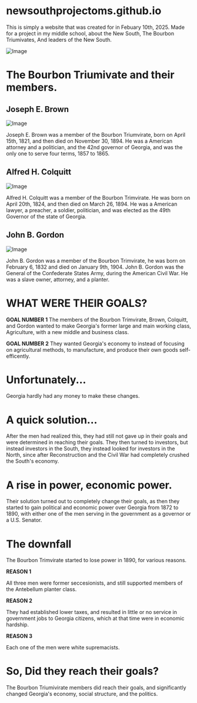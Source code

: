 # newsouthprojectoms.github.io
This is simply a website that was created for in Febuary 10th, 2025. Made for a project in my middle school, about the New South, The Bourbon Triumivates, And leaders of the New South.

![Image](https://github.com/user-attachments/assets/f5b9810e-3c7b-46cd-b7b9-7c2f25b1e3f8)

# The Bourbon Triumivate and their members.

## Joseph E. Brown

![Image](https://github.com/user-attachments/assets/29ef7275-f582-401d-ad55-9f3bda258957)

Joseph E. Brown was a member of the Bourbon Triumvirate, born on April 15th, 1821, and then died on November 30, 1894. He was a American attorney and a politician, and the 42nd governor of Georgia, and was the only one to serve four terms, 1857 to 1865.

## Alfred H. Colquitt

![Image](https://github.com/user-attachments/assets/e6e56b6e-dcf2-454a-bb7f-919698e1da25)

Alfred H. Colquitt was a member of the Bourbon Trimvirate. He was born on April 20th, 1824, and then died on March 26, 1894. He was a American lawyer, a preacher, a soldier, politician, and was elected as the 49th Governor of the state of Georgia.


## John B. Gordon

![Image](https://github.com/user-attachments/assets/0a881b7e-3d04-4927-a16d-bd3d650ea30b)

John B. Gordon was a member of the Bourbon Trimvirate, he was born on February 6, 1832 and died on January 9th, 1904. John B. Gordon was the General of the Confederate States Army, during the American Civil War. He was a slave owner, attorney, and a planter.


# WHAT WERE THEIR GOALS?


**GOAL NUMBER 1** 
The members of the Bourbon Trimvirate, Brown, Colquitt, and Gordon wanted to make Georgia's former large and main working class, Agriculture, with a new middle and business class.

**GOAL NUMBER 2**
They wanted Georgia's economy to instead of focusing on agricultural methods, to manufacture, and produce their own goods self-efficently.

# Unfortunately...

Georgia hardly had any money to make these changes.


# A quick solution...

After the men had realized this, they had still not gave up in their goals and were determined in reaching their goals. They then turned to investors, but instead investors in the South, they instead looked for investors in the North, since after Reconstruction and the Civil War had completely crushed the South's economy.

# A rise in power, economic power.

Their solution turned out to completely change their goals, as then they started to gain political and economic power over Georgia from 1872 to 1890, with either one of the men serving in the government as a governor or a U.S. Senator.

# The downfall

The Bourbon Trimvirate started to lose power in 1890, for various reasons. 

**REASON 1**

All three men were former seccesionists, and still supported members of the Antebellum planter class.

**REASON 2**

They had established lower taxes, and resulted in little or no service in government jobs to Georgia citizens, which at that time were in economic hardship.

**REASON 3**

Each one of the men were white supremacists.

# So, Did they reach their goals?

The Bourbon Triumivirate members did reach their goals, and significantly changed Georgia's economy, social structure, and the politics.
